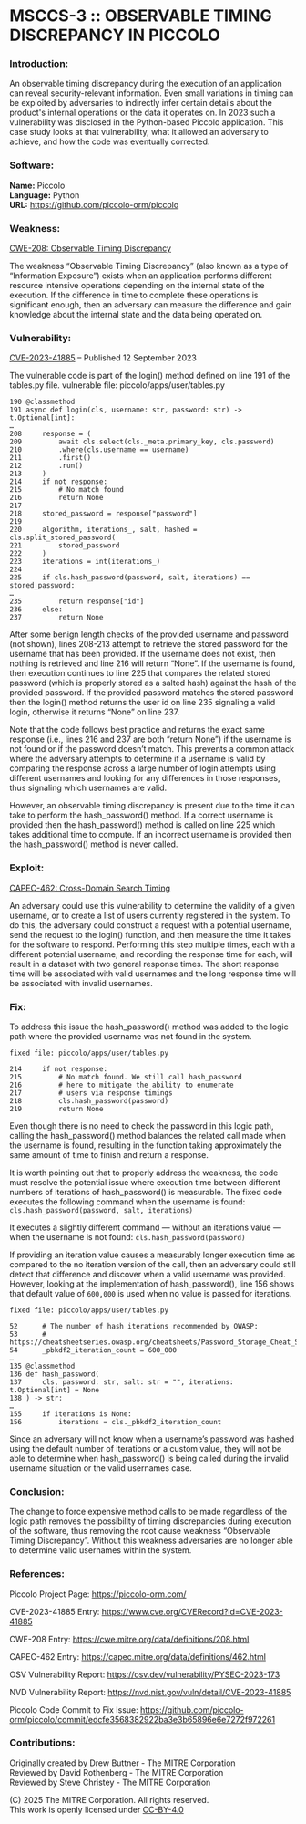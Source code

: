 # MSCCS-3 :: OBSERVABLE TIMING DISCREPANCY IN PICCOLO

### Introduction:

An observable timing discrepancy during the execution of an application can reveal security-relevant information. Even small variations in timing can be exploited by adversaries to indirectly infer certain details about the product's internal operations or the data it operates on. In 2023 such a vulnerability was disclosed in the Python-based Piccolo application. This case study looks at that vulnerability, what it allowed an adversary to achieve, and how the code was eventually corrected.

### Software:

**Name:** Piccolo  
**Language:** Python  
**URL:** https://github.com/piccolo-orm/piccolo

### Weakness:

<a href="https://cwe.mitre.org/data/definitions/89.html">CWE-208: Observable Timing Discrepancy</a>

The weakness “Observable Timing Discrepancy” (also known as a type of “Information Exposure”) exists when an application performs different resource intensive operations depending on the internal state of the execution. If the difference in time to complete these operations is significant enough, then an adversary can measure the difference and gain knowledge about the internal state and the data being operated on.

### Vulnerability:

<a href="https://www.cve.org/CVERecord?id=CVE-2023-41885">CVE-2023-41885</a> – Published 12 September 2023

The vulnerable code is part of the login() method defined on line 191 of the tables.py file.
vulnerable file: piccolo/apps/user/tables.py

    190	@classmethod
    191	async def login(cls, username: str, password: str) -> t.Optional[int]:
    …
    208		response = (
    209			await cls.select(cls._meta.primary_key, cls.password)
    210			.where(cls.username == username)
    211			.first()
    212			.run()
    213		)
    214		if not response:
    215			# No match found
    216			return None
    217
    218		stored_password = response["password"]
    219
    220		algorithm, iterations_, salt, hashed = cls.split_stored_password(
    221			stored_password
    222		)
    223		iterations = int(iterations_)
    224
    225		if cls.hash_password(password, salt, iterations) == stored_password:
    …
    235			return response["id"]
    236		else:
    237			return None

After some benign length checks of the provided username and password (not shown), lines 208-213 attempt to retrieve the stored password for the username that has been provided. If the username does not exist, then nothing is retrieved and line 216 will return “None”. If the username is found, then execution continues to line 225 that compares the related stored password (which is properly stored as a salted hash) against the hash of the provided password. If the provided password matches the stored password then the login() method returns the user id on line 235 signaling a valid login, otherwise it returns “None” on line 237.

Note that the code follows best practice and returns the exact same response (i.e., lines 216 and 237 are both “return None”) if the username is not found or if the password doesn’t match. This prevents a common attack where the adversary attempts to determine if a username is valid by comparing the response across a large number of login attempts using different usernames and looking for any differences in those responses, thus signaling which usernames are valid.

However, an observable timing discrepancy is present due to the time it can take to perform the hash_password() method. If a correct username is provided then the hash_password() method is called on line 225 which takes additional time to compute. If an incorrect username is provided then the hash_password() method is never called.

### Exploit:

<a href="https://capec.mitre.org/data/definitions/462.html">CAPEC-462: Cross-Domain Search Timing</a>

An adversary could use this vulnerability to determine the validity of a given username, or to create a list of users currently registered in the system. To do this, the adversary could construct a request with a potential username, send the request to the login() function, and then measure the time it takes for the software to respond. Performing this step multiple times, each with a different potential username, and recording the response time for each, will result in a dataset with two general response times. The short response time will be associated with valid usernames and the long response time will be associated with invalid usernames.

### Fix:

To address this issue the hash_password() method was added to the logic path where the provided username was not found in the system.

    fixed file: piccolo/apps/user/tables.py
    
    214		if not response:
    215			# No match found. We still call hash_password
    216			# here to mitigate the ability to enumerate
    217			# users via response timings
    218			cls.hash_password(password)
    219			return None

Even though there is no need to check the password in this logic path, calling the hash_password() method balances the related call made when the username is found, resulting in the function taking approximately the same amount of time to finish and return a response.

It is worth pointing out that to properly address the weakness, the code must resolve the potential issue where execution time between different numbers of iterations of hash_password() is measurable. The fixed code executes the following command when the username is found: `cls.hash_password(password, salt, iterations)`

It executes a slightly different command — without an iterations value — when the username is not found: `cls.hash_password(password)`

If providing an iteration value causes a measurably longer execution time as compared to the no iteration version of the call, then an adversary could still detect that difference and discover when a valid username was provided. However, looking at the implementation of hash_password(), line 156 shows that default value of `600,000` is used when no value is passed for iterations.

    fixed file: piccolo/apps/user/tables.py
    
    52		# The number of hash iterations recommended by OWASP:
    53		# https://cheatsheetseries.owasp.org/cheatsheets/Password_Storage_Cheat_Sheet.html#pbkdf2
    54		_pbkdf2_iteration_count = 600_000
    …
    135	@classmethod
    136	def hash_password(
    137		cls, password: str, salt: str = "", iterations: t.Optional[int] = None
    138	) -> str:
    …
    155		if iterations is None:
    156			iterations = cls._pbkdf2_iteration_count

Since an adversary will not know when a username’s password was hashed using the default number of iterations or a custom value, they will not be able to determine when hash_password() is being called during the invalid username situation or the valid usernames case.

### Conclusion:

The change to force expensive method calls to be made regardless of the logic path removes the possibility of timing discrepancies during execution of the software, thus removing the root cause weakness “Observable Timing Discrepancy”. Without this weakness adversaries are no longer able to determine valid usernames within the system.

### References:

Piccolo Project Page: https://piccolo-orm.com/

CVE-2023-41885 Entry: https://www.cve.org/CVERecord?id=CVE-2023-41885

CWE-208 Entry: https://cwe.mitre.org/data/definitions/208.html

CAPEC-462 Entry: https://capec.mitre.org/data/definitions/462.html

OSV Vulnerability Report: https://osv.dev/vulnerability/PYSEC-2023-173

NVD Vulnerability Report: https://nvd.nist.gov/vuln/detail/CVE-2023-41885

Piccolo Code Commit to Fix Issue: https://github.com/piccolo-orm/piccolo/commit/edcfe3568382922ba3e3b65896e6e7272f972261

### Contributions:

Originally created by Drew Buttner - The MITRE Corporation<br>
Reviewed by David Rothenberg - The MITRE Corporation<br>
Reviewed by Steve Christey - The MITRE Corporation

(C) 2025 The MITRE Corporation. All rights reserved.<br>
This work is openly licensed under <a href="https://creativecommons.org/licenses/by/4.0/">CC-BY-4.0</a>

